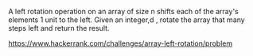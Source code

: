A left rotation operation on an array of size n  shifts each of the array's elements 1 unit to the left. Given an integer,d , rotate the array that many steps left and return the result.

https://www.hackerrank.com/challenges/array-left-rotation/problem
